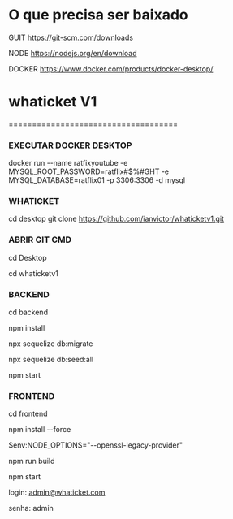 # O que precisa ser baixado

GUIT https://git-scm.com/downloads

NODE https://nodejs.org/en/download

DOCKER https://www.docker.com/products/docker-desktop/

# whaticket V1
====================================

### EXECUTAR DOCKER DESKTOP
docker run --name ratfixyoutube -e MYSQL_ROOT_PASSWORD=ratflix#$%#GHT -e MYSQL_DATABASE=ratflix01 -p 3306:3306 -d mysql

### WHATICKET
cd desktop
git clone https://github.com/ianvictor/whaticketv1.git

### ABRIR GIT CMD

cd Desktop

cd whaticketv1

### BACKEND
cd backend

npm install

npx sequelize db:migrate 

npx sequelize db:seed:all

npm start

### FRONTEND

cd frontend

npm install --force

$env:NODE_OPTIONS="--openssl-legacy-provider"

npm run build

npm start


login: admin@whaticket.com

senha: admin
